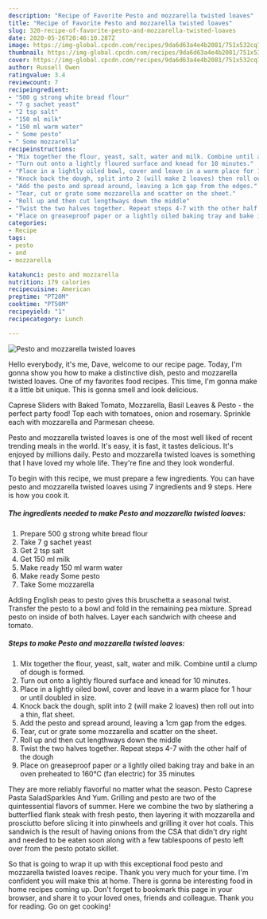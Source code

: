 ```yaml
---
description: "Recipe of Favorite Pesto and mozzarella twisted loaves"
title: "Recipe of Favorite Pesto and mozzarella twisted loaves"
slug: 320-recipe-of-favorite-pesto-and-mozzarella-twisted-loaves
date: 2020-05-26T20:46:10.287Z
image: https://img-global.cpcdn.com/recipes/9da6d63a4e4b2081/751x532cq70/pesto-and-mozzarella-twisted-loaves-recipe-main-photo.jpg
thumbnail: https://img-global.cpcdn.com/recipes/9da6d63a4e4b2081/751x532cq70/pesto-and-mozzarella-twisted-loaves-recipe-main-photo.jpg
cover: https://img-global.cpcdn.com/recipes/9da6d63a4e4b2081/751x532cq70/pesto-and-mozzarella-twisted-loaves-recipe-main-photo.jpg
author: Russell Owen
ratingvalue: 3.4
reviewcount: 7
recipeingredient:
- "500 g strong white bread flour"
- "7 g sachet yeast"
- "2 tsp salt"
- "150 ml milk"
- "150 ml warm water"
- " Some pesto"
- " Some mozzarella"
recipeinstructions:
- "Mix together the flour, yeast, salt, water and milk. Combine until a clump of dough is formed."
- "Turn out onto a lightly floured surface and knead for 10 minutes."
- "Place in a lightly oiled bowl, cover and leave in a warm place for 1 hour or until doubled in size."
- "Knock back the dough, split into 2 (will make 2 loaves) then roll out into a thin, flat sheet."
- "Add the pesto and spread around, leaving a 1cm gap from the edges."
- "Tear, cut or grate some mozzarella and scatter on the sheet."
- "Roll up and then cut lengthways down the middle"
- "Twist the two halves together. Repeat steps 4-7 with the other half of the dough"
- "Place on greaseproof paper or a lightly oiled baking tray and bake in an oven preheated to 160°C (fan electric) for 35 minutes"
categories:
- Recipe
tags:
- pesto
- and
- mozzarella

katakunci: pesto and mozzarella 
nutrition: 179 calories
recipecuisine: American
preptime: "PT20M"
cooktime: "PT50M"
recipeyield: "1"
recipecategory: Lunch

---
```



![Pesto and mozzarella twisted loaves](https://img-global.cpcdn.com/recipes/9da6d63a4e4b2081/751x532cq70/pesto-and-mozzarella-twisted-loaves-recipe-main-photo.jpg)

Hello everybody, it's me, Dave, welcome to our recipe page. Today, I'm gonna show you how to make a distinctive dish, pesto and mozzarella twisted loaves. One of my favorites food recipes. This time, I'm gonna make it a little bit unique. This is gonna smell and look delicious.

Caprese Sliders with Baked Tomato, Mozzarella, Basil Leaves &amp; Pesto - the perfect party food! Top each with tomatoes, onion and rosemary. Sprinkle each with mozzarella and Parmesan cheese.

Pesto and mozzarella twisted loaves is one of the most well liked of recent trending meals in the world. It's easy, it is fast, it tastes delicious. It's enjoyed by millions daily. Pesto and mozzarella twisted loaves is something that I have loved my whole life. They're fine and they look wonderful.


To begin with this recipe, we must prepare a few ingredients. You can have pesto and mozzarella twisted loaves using 7 ingredients and 9 steps. Here is how you cook it.

<!--inarticleads1-->

##### The ingredients needed to make Pesto and mozzarella twisted loaves:

1. Prepare 500 g strong white bread flour
1. Take 7 g sachet yeast
1. Get 2 tsp salt
1. Get 150 ml milk
1. Make ready 150 ml warm water
1. Make ready  Some pesto
1. Take  Some mozzarella


Adding English peas to pesto gives this bruschetta a seasonal twist. Transfer the pesto to a bowl and fold in the remaining pea mixture. Spread pesto on inside of both halves. Layer each sandwich with cheese and tomato. 

<!--inarticleads2-->

##### Steps to make Pesto and mozzarella twisted loaves:

1. Mix together the flour, yeast, salt, water and milk. Combine until a clump of dough is formed.
1. Turn out onto a lightly floured surface and knead for 10 minutes.
1. Place in a lightly oiled bowl, cover and leave in a warm place for 1 hour or until doubled in size.
1. Knock back the dough, split into 2 (will make 2 loaves) then roll out into a thin, flat sheet.
1. Add the pesto and spread around, leaving a 1cm gap from the edges.
1. Tear, cut or grate some mozzarella and scatter on the sheet.
1. Roll up and then cut lengthways down the middle
1. Twist the two halves together. Repeat steps 4-7 with the other half of the dough
1. Place on greaseproof paper or a lightly oiled baking tray and bake in an oven preheated to 160°C (fan electric) for 35 minutes


They are more reliably flavorful no matter what the season. Pesto Caprese Pasta SaladSparkles And Yum. Grilling and pesto are two of the quintessential flavors of summer. Here we combine the two by slathering a butterflied flank steak with fresh pesto, then layering it with mozzarella and prosciutto before slicing it into pinwheels and grilling it over hot coals. This sandwich is the result of having onions from the CSA that didn&#39;t dry right and needed to be eaten soon along with a few tablespoons of pesto left over from the pesto potato skillet. 

So that is going to wrap it up with this exceptional food pesto and mozzarella twisted loaves recipe. Thank you very much for your time. I'm confident you will make this at home. There is gonna be interesting food in home recipes coming up. Don't forget to bookmark this page in your browser, and share it to your loved ones, friends and colleague. Thank you for reading. Go on get cooking!
